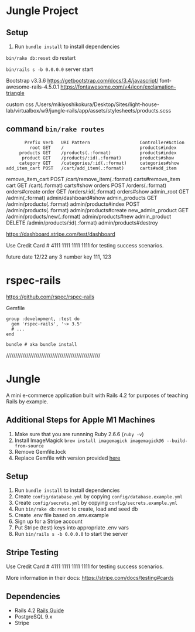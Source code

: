 # Jungle Project

## Setup

1. Run `bundle install` to install dependencies

`bin/rake db:reset` db restart

`bin/rails s -b 0.0.0.0` server start

Bootstrap v3.3.6
https://getbootstrap.com/docs/3.4/javascript/
font-awesome-rails-4.5.0.1
https://fontawesome.com/v4/icon/exclamation-triangle

custom css
/Users/mikiyoshikokura/Desktop/Sites/light-house-lab/virtualbox/w9/jungle-rails/app/assets/stylesheets/products.scss

## command `bin/rake routes`

           Prefix Verb   URI Pattern                   Controller#Action
             root GET    /                             products#index
         products GET    /products(.:format)           products#index
          product GET    /products/:id(.:format)       products#show
         category GET    /categories/:id(.:format)     categories#show
    add_item_cart POST   /cart/add_item(.:format)      carts#add_item

remove_item_cart POST /cart/remove_item(.:format) carts#remove_item
cart GET /cart(.:format) carts#show
orders POST /orders(.:format) orders#create
order GET /orders/:id(.:format) orders#show
admin_root GET /admin(.:format) admin/dashboard#show
admin_products GET /admin/products(.:format) admin/products#index
POST /admin/products(.:format) admin/products#create
new_admin_product GET /admin/products/new(.:format) admin/products#new
admin_product DELETE /admin/products/:id(.:format) admin/products#destroy

https://dashboard.stripe.com/test/dashboard

Use Credit Card # 4111 1111 1111 1111 for testing success scenarios.

future date 12/22
any 3 number key 111, 123

# rspec-rails

https://github.com/rspec/rspec-rails

Gemfile

```
group :development, :test do
  gem 'rspec-rails', '~> 3.5'
  # ...
end
```

`bundle # aka bundle install`

///////////////////////////////////////////////////

# Jungle

A mini e-commerce application built with Rails 4.2 for purposes of teaching Rails by example.

## Additional Steps for Apple M1 Machines

1. Make sure that you are runnning Ruby 2.6.6 (`ruby -v`)
1. Install ImageMagick `brew install imagemagick imagemagick@6 --build-from-source`
1. Remove Gemfile.lock
1. Replace Gemfile with version provided [here](https://gist.githubusercontent.com/FrancisBourgouin/831795ae12c4704687a0c2496d91a727/raw/ce8e2104f725f43e56650d404169c7b11c33a5c5/Gemfile)

## Setup

1. Run `bundle install` to install dependencies
2. Create `config/database.yml` by copying `config/database.example.yml`
3. Create `config/secrets.yml` by copying `config/secrets.example.yml`
4. Run `bin/rake db:reset` to create, load and seed db
5. Create .env file based on .env.example
6. Sign up for a Stripe account
7. Put Stripe (test) keys into appropriate .env vars
8. Run `bin/rails s -b 0.0.0.0` to start the server

## Stripe Testing

Use Credit Card # 4111 1111 1111 1111 for testing success scenarios.

More information in their docs: <https://stripe.com/docs/testing#cards>

## Dependencies

- Rails 4.2 [Rails Guide](http://guides.rubyonrails.org/v4.2/)
- PostgreSQL 9.x
- Stripe
